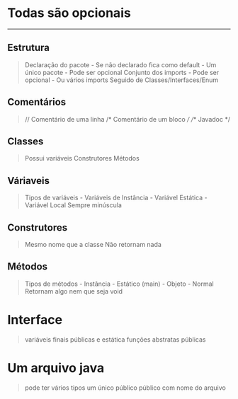 # Todas são opcionais
---
## Estrutura
> Declaração do pacote
    - Se não declarado fica como default
    - Um único pacote
    - Pode ser opcional
> Conjunto dos imports
    - Pode ser opcional
    - Ou vários imports
> Seguido de Classes/Interfaces/Enum

## Comentários
> // Comentário de uma linha
> /* Comentário de um bloco */
> /** Javadoc */

## Classes
> Possui variáveis
> Construtores
> Métodos

## Váriaveis
> Tipos de variáveis
    - Variáveis de Instância
    - Variável Estática
    - Variável Local
> Sempre minúscula

## Construtores
> Mesmo nome que a classe
> Não retornam nada

## Métodos
> Tipos de métodos
    - Instância
    - Estático (main)
    - Objeto
    - Normal
> Retornam algo nem que seja void

# Interface
> variáveis finais públicas e estática
> funções abstratas públicas


# Um arquivo java
> pode ter vários tipos
> um único público
> público com nome do arquivo